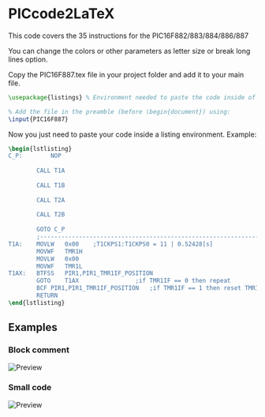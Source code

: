 # PICcode2LaTeX

This code covers the 35 instructions for the PIC16F882/883/884/886/887

You can change the colors or other parameters as letter size or break long lines option.

Copy the PIC16F887.tex file in your project folder and add it to your main file.

```latex
\usepackage{listings} % Environment needed to paste the code inside of it

% Add the file in the preamble (before \begin{document}) using:
\input{PIC16F887}
```

Now you just need to paste your code inside a listing environment. Example:

```latex
\begin{lstlisting}
C_P:     	NOP
		
		CALL T1A
		
		CALL T1B
		
		CALL T2A
		
		CALL T2B
		
		GOTO C_P
		;-------------------------------------------------------------------------------
T1A:	MOVLW	0x00	;T1CKPS1:T1CKPS0 = 11 | 0.52428[s]
		MOVWF	TMR1H
		MOVLW	0x00
		MOVWF	TMR1L
T1AX:	BTFSS	PIR1,PIR1_TMR1IF_POSITION
		GOTO	T1AX			    ;if TMR1IF == 0 then repeat
		BCF	PIR1,PIR1_TMR1IF_POSITION   ;if TMR1IF == 1 then reset TMR1IF
		RETURN
\end{lstlisting}
```

## Examples
### Block comment
![Preview](https://raw.github.com/hasecilu/PICcode2LaTeX/main/images/Example.png)

### Small code
![Preview](https://raw.github.com/hasecilu/PICcode2LaTeX/main/images/Example2.png)
